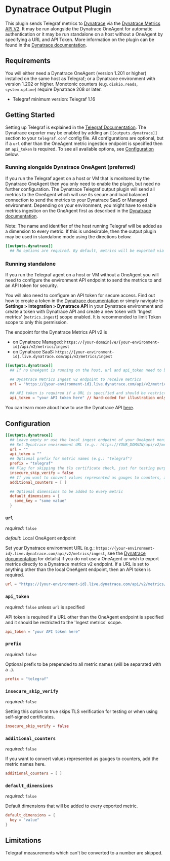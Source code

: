 # Dynatrace Output Plugin

This plugin sends Telegraf metrics to [Dynatrace](https://www.dynatrace.com) via the [Dynatrace Metrics API V2](https://www.dynatrace.com/support/help/dynatrace-api/environment-api/metric-v2/). It may be run alongside the Dynatrace OneAgent for automatic authentication or it may be run standalone on a host without a OneAgent by specifying a URL and API Token.
More information on the plugin can be found in the [Dynatrace documentation](https://www.dynatrace.com/support/help/how-to-use-dynatrace/metrics/metric-ingestion/ingestion-methods/telegraf/).

## Requirements

You will either need a Dynatrace OneAgent (version 1.201 or higher) installed on the same host as Telegraf; or a Dynatrace environment with version 1.202 or higher. Monotonic counters (e.g. `diskio.reads`, `system.uptime`) require Dynatrace 208 or later.

- Telegraf minimum version: Telegraf 1.16

## Getting Started

Setting up Telegraf is explained in the [Telegraf Documentation](https://docs.influxdata.com/telegraf/latest/introduction/getting-started/).
The Dynatrace exporter may be enabled by adding an `[[outputs.dynatrace]]` section to your `telegraf.conf` config file.
All configurations are optional, but if a `url` other than the OneAgent metric ingestion endpoint is specified then an `api_token` is required.
To see all available options, see [Configuration](#configuration) below.

### Running alongside Dynatrace OneAgent (preferred)

If you run the Telegraf agent on a host or VM that is monitored by the Dynatrace OneAgent then you only need to enable the plugin, but need no further configuration. The Dynatrace Telegraf output plugin will send all metrics to the OneAgent which will use its secure and load balanced connection to send the metrics to your Dynatrace SaaS or Managed environment.
Depending on your environment, you might have to enable metrics ingestion on the OneAgent first as described in the [Dynatrace documentation](https://www.dynatrace.com/support/help/how-to-use-dynatrace/metrics/metric-ingestion/ingestion-methods/telegraf/).

Note: The name and identifier of the host running Telegraf will be added as a dimension to every metric. If this is undesirable, then the output plugin may be used in standalone mode using the directions below.

```toml
[[outputs.dynatrace]]
  ## No options are required. By default, metrics will be exported via the OneAgent on the local host.
```

### Running standalone

If you run the Telegraf agent on a host or VM without a OneAgent you will need to configure the environment API endpoint to send the metrics to and an API token for security.

You will also need to configure an API token for secure access. Find out how to create a token in the [Dynatrace documentation](https://www.dynatrace.com/support/help/dynatrace-api/basics/dynatrace-api-authentication/) or simply navigate to **Settings > Integration > Dynatrace API** in your Dynatrace environment and create a token with Dynatrace API and create a new token with 
'Ingest metrics' (`metrics.ingest`) scope enabled. It is recommended to limit Token scope to only this permission.

The endpoint for the Dynatrace Metrics API v2 is 

* on Dynatrace Managed: `https://{your-domain}/e/{your-environment-id}/api/v2/metrics/ingest`
* on Dynatrace SaaS: `https://{your-environment-id}.live.dynatrace.com/api/v2/metrics/ingest`

```toml
[[outputs.dynatrace]]
  ## If no OneAgent is running on the host, url and api_token need to be set

  ## Dynatrace Metrics Ingest v2 endpoint to receive metrics
  url = "https://{your-environment-id}.live.dynatrace.com/api/v2/metrics/ingest"

  ## API token is required if a URL is specified and should be restricted to the 'Ingest metrics' scope
  api_token = "your API token here" // hard-coded for illustration only, should be read from environment
```

You can learn more about how to use the Dynatrace API [here](https://www.dynatrace.com/support/help/dynatrace-api/).

## Configuration

```toml
[[outputs.dynatrace]]
  ## Leave empty or use the local ingest endpoint of your OneAgent monitored host (e.g.: http://127.0.0.1:14499/metrics/ingest).
  ## Set Dynatrace environment URL (e.g.: https://YOUR_DOMAIN/api/v2/metrics/ingest) if you do not use a OneAgent
  url = ""
  api_token = ""
  ## Optional prefix for metric names (e.g.: "telegraf")
  prefix = "telegraf"
  ## Flag for skipping the tls certificate check, just for testing purposes, should be false by default
  insecure_skip_verify = false
  ## If you want to convert values represented as gauges to counters, add the metric names here
  additional_counters = [ ]

  ## Optional dimensions to be added to every metric
  default_dimensions = {
    some_key = "some value"
  }
```

### `url`

*required*: `false`

*default*: Local OneAgent endpoint

Set your Dynatrace environment URL (e.g.: `https://{your-environment-id}.live.dynatrace.com/api/v2/metrics/ingest`, see the [Dynatrace documentation](https://www.dynatrace.com/support/help/dynatrace-api/environment-api/metric-v2/post-ingest-metrics/) for details) if you do not use a OneAgent or wish to export metrics directly to a Dynatrace metrics v2 endpoint. If a URL is set to anything other than the local OneAgent endpoint, then an API token is required.

```toml
url = "https://{your-environment-id}.live.dynatrace.com/api/v2/metrics/ingest"
```

### `api_token`

*required*: `false` unless `url` is specified

API token is required if a URL other than the OneAgent endpoint is specified and it should be restricted to the 'Ingest metrics' scope.

```toml
api_token = "your API token here"
```

### `prefix`

*required*: `false`

Optional prefix to be prepended to all metric names (will be separated with a `.`).

```toml
prefix = "telegraf"
```

### `insecure_skip_verify`

*required*: `false`

Setting this option to true skips TLS verification for testing or when using self-signed certificates.

```toml
insecure_skip_verify = false
```

### `additional_counters`

*required*: `false`

If you want to convert values represented as gauges to counters, add the metric names here.

```toml
additional_counters = [ ]
```

### `default_dimensions`

*required*: `false`

Default dimensions that will be added to every exported metric.

```toml
default_dimensions = {
  key = "value"
}
```

## Limitations

Telegraf measurements which can't be converted to a number are skipped.
